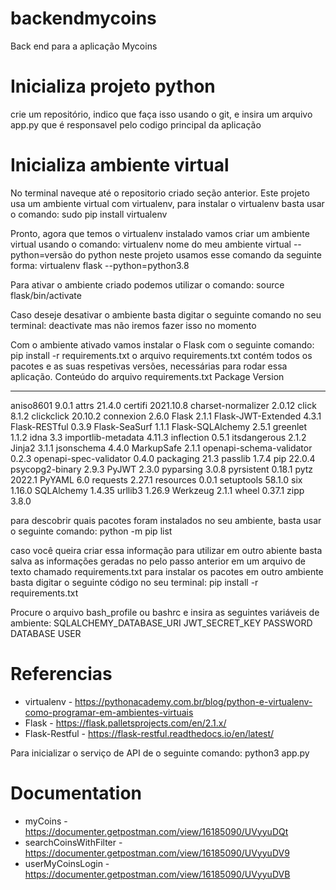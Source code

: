 # backendmycoins
Back end para a aplicação Mycoins

# Inicializa projeto python
crie um repositório, indico que faça isso usando o git, e insira um arquivo app.py que é responsavel pelo codigo principal da aplicação


# Inicializa ambiente virtual
No terminal naveque até o repositorio criado seção anterior.
Este projeto usa um ambiente virtual com virtualenv, para instalar o virtualenv basta usar o comando:
sudo pip install virtualenv

Pronto, agora que temos o virtualenv instalado vamos criar um ambiente virtual usando o comando:
virtualenv nome do meu ambiente virtual --python=versão do python
neste projeto usamos esse comando da seguinte forma:
virtualenv flask --python=python3.8

Para ativar o ambiente criado podemos utilizar o comando:
source flask/bin/activate 

Caso deseje desativar o ambiente basta digitar o seguinte comando no seu terminal:
deactivate
mas não iremos fazer isso no momento

Com o ambiente ativado vamos instalar o Flask com o seguinte comando: pip install -r requirements.txt
o arquivo requirements.txt contém todos os pacotes e as suas respetivas versões, necessárias para rodar essa aplicação.
Conteúdo do arquivo requirements.txt
Package                  Version
------------------------ ---------
aniso8601                9.0.1
attrs                    21.4.0
certifi                  2021.10.8
charset-normalizer       2.0.12
click                    8.1.2
clickclick               20.10.2
connexion                2.6.0
Flask                    2.1.1
Flask-JWT-Extended       4.3.1
Flask-RESTful            0.3.9
Flask-SeaSurf            1.1.1
Flask-SQLAlchemy         2.5.1
greenlet                 1.1.2
idna                     3.3
importlib-metadata       4.11.3
inflection               0.5.1
itsdangerous             2.1.2
Jinja2                   3.1.1
jsonschema               4.4.0
MarkupSafe               2.1.1
openapi-schema-validator 0.2.3
openapi-spec-validator   0.4.0
packaging                21.3
passlib                  1.7.4
pip                      22.0.4
psycopg2-binary          2.9.3
PyJWT                    2.3.0
pyparsing                3.0.8
pyrsistent               0.18.1
pytz                     2022.1
PyYAML                   6.0
requests                 2.27.1
resources                0.0.1
setuptools               58.1.0
six                      1.16.0
SQLAlchemy               1.4.35
urllib3                  1.26.9
Werkzeug                 2.1.1
wheel                    0.37.1
zipp                     3.8.0


para descobrir quais pacotes foram instalados no seu ambiente, basta usar o seguinte comando:
python -m pip list

caso você queira criar essa informação para utilizar em outro abiente basta salva as informações geradas no pelo passo anterior em um arquivo de texto chamado requirements.txt
para instalar os pacotes em outro ambiente basta digitar o seguinte código no seu terminal:
pip install -r requirements.txt


Procure o arquivo bash_profile ou bashrc e insira as seguintes variáveis de ambiente:
SQLALCHEMY_DATABASE_URI
JWT_SECRET_KEY
PASSWORD
DATABASE
USER

# Referencias
 - virtualenv - https://pythonacademy.com.br/blog/python-e-virtualenv-como-programar-em-ambientes-virtuais
 - Flask - https://flask.palletsprojects.com/en/2.1.x/
 - Flask-Restful - https://flask-restful.readthedocs.io/en/latest/

Para inicializar o serviço de API de o seguinte comando:
python3 app.py

# Documentation
 - myCoins - https://documenter.getpostman.com/view/16185090/UVyyuDQt
 - searchCoinsWithFilter - https://documenter.getpostman.com/view/16185090/UVyyuDV9
 - userMyCoinsLogin - https://documenter.getpostman.com/view/16185090/UVyyuDVB

[comment]: <> (http://127.0.0.1:5000/coins)